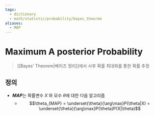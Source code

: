 ```yaml
---
tags:
  - dictionary
  - math/statistic/probability/bayes_theorem
aliases:
  - MAP
---
```

# Maximum A posterior Probability
> [[Bayes' Theorem|베이즈 정리]]에서 사후 확률 최대화를 통한 확률 추정
## 정의
+ ***MAP***는 확률변수 $X$ 와 모수 $\theta$에 대한 다음 알고리즘
	+ $$\theta_{MAP} = \underset{\theta}{\arg\max}P(\theta|X) = \underset{\theta}{\arg\max}P(\theta)P(X|\theta)$$